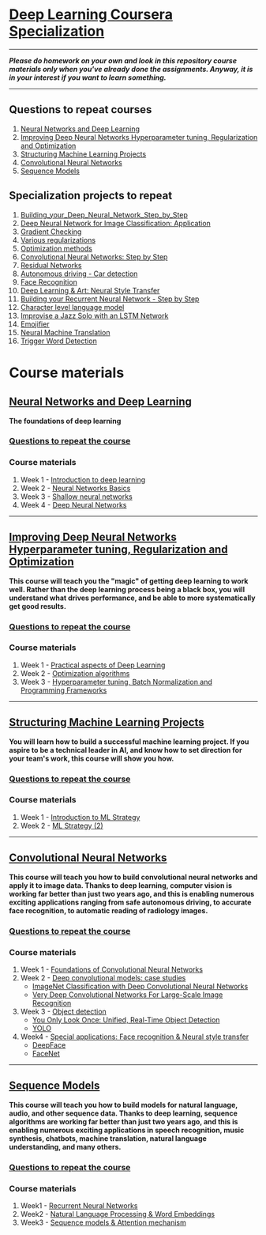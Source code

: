 # [Deep Learning Coursera Specialization](https://www.coursera.org/specializations/deep-learning)
___
***Please do homework on your own and look in this repository course materials only when you've already done the assignments. Anyway, it is in your interest if you want to learn something.***
___

## Questions to repeat courses
1. [Neural Networks and Deep Learning](https://github.com/OzmundSedler/Deep-Learning-Coursera/blob/master/1%20Neural%20Networks%20and%20Deep%20Learning/Questions.md)
2. [Improving Deep Neural Networks Hyperparameter tuning, Regularization and Optimization](https://github.com/OzmundSedler/Deep-Learning-Coursera/blob/master/2%20Improving%20Deep%20Neural%20Networks%20Hyperparameter%20tuning%2C%20Regularization%20and%20Optimization/Questions.md)
3. [Structuring Machine Learning Projects](https://github.com/OzmundSedler/Deep-Learning-Coursera/blob/master/3%20Structuring%20Machine%20Learning%20Projects/Questions.md)
4. [Convolutional Neural Networks](https://github.com/OzmundSedler/Deep-Learning-Coursera/blob/master/4%20Convolutional%20Neural%20Networks/Questions.md)
5. [Sequence Models](https://github.com/OzmundSedler/Deep-Learning-Coursera/blob/master/5%20Sequence%20Models/Questions.md)

## Specialization projects to repeat
1. [Building_your_Deep_Neural_Network_Step_by_Step](https://github.com/OzmundSedler/Deep-Learning-Coursera/blob/master/1%20Neural%20Networks%20and%20Deep%20Learning/week%204/Building_your_Deep_Neural_Network_Step_by_Step_v8a.ipynb)
2. [Deep Neural Network for Image Classification: Application](https://github.com/OzmundSedler/Deep-Learning-Coursera/blob/master/1%20Neural%20Networks%20and%20Deep%20Learning/week%204/Deep%2BNeural%2BNetwork%2B-%2BApplication%2Bv8.ipynb)
3. [Gradient Checking](https://github.com/OzmundSedler/Deep-Learning-Coursera/blob/master/2%20Improving%20Deep%20Neural%20Networks%20Hyperparameter%20tuning%2C%20Regularization%20and%20Optimization/week%201/Gradient%2BChecking%2Bv1.ipynb)
4. [Various regularizations](https://github.com/OzmundSedler/Deep-Learning-Coursera/blob/master/2%20Improving%20Deep%20Neural%20Networks%20Hyperparameter%20tuning%2C%20Regularization%20and%20Optimization/week%201/Regularization_v2a.ipynb)
5. [Optimization methods](https://github.com/OzmundSedler/Deep-Learning-Coursera/blob/master/2%20Improving%20Deep%20Neural%20Networks%20Hyperparameter%20tuning%2C%20Regularization%20and%20Optimization/week%202/Optimization_methods_v1b.ipynb)
6. [Convolutional Neural Networks: Step by Step](https://github.com/OzmundSedler/Deep-Learning-Coursera/blob/master/4%20Convolutional%20Neural%20Networks/Week%201/Convolution_model_Step_by_Step_v2a.ipynb)
7. [Residual Networks](https://github.com/OzmundSedler/Deep-Learning-Coursera/blob/master/4%20Convolutional%20Neural%20Networks/Week%202/ResNets/Residual_Networks_v2a.ipynb)
8. [Autonomous driving - Car detection](https://github.com/OzmundSedler/Deep-Learning-Coursera/blob/master/4%20Convolutional%20Neural%20Networks/Week%203/Car%20detection%20for%20Autonomous%20Driving/Autonomous_driving_application_Car_detection_v3a.ipynb)
9. [Face Recognition](https://github.com/OzmundSedler/Deep-Learning-Coursera/blob/master/4%20Convolutional%20Neural%20Networks/Week%204/Face%20Recognition/Face_Recognition_v3a.ipynb)
10. [Deep Learning & Art: Neural Style Transfer](https://github.com/OzmundSedler/Deep-Learning-Coursera/blob/master/4%20Convolutional%20Neural%20Networks/Week%204/Neural%20Style%20Transfer/Art_Generation_with_Neural_Style_Transfer_v3a.ipynb)
11. [Building your Recurrent Neural Network - Step by Step](https://github.com/OzmundSedler/Deep-Learning-Coursera/blob/master/5%20Sequence%20Models/week%201/Building%20a%20RNN/Building_a_Recurrent_Neural_Network_Step_by_Step_v3a.ipynb)
12. [Character level language model](https://github.com/OzmundSedler/Deep-Learning-Coursera/blob/master/5%20Sequence%20Models/week%201/Dinosaur%20Island%20-%20Character-level%20language%20model/Dinosaurus_Island_Character_level_language_model_final_v3a.ipynb)
13. [Improvise a Jazz Solo with an LSTM Network](https://github.com/OzmundSedler/Deep-Learning-Coursera/blob/master/5%20Sequence%20Models/week%201/Jazz%20improvization%20with%20LSTM/Improvise_a_Jazz_Solo_with_an_LSTM_Network_v3a.ipynb)
14. [Emojifier](https://github.com/OzmundSedler/Deep-Learning-Coursera/blob/master/5%20Sequence%20Models/week%202/Emojify/Emojify_v2a.ipynb)
15. [Neural Machine Translation](https://github.com/OzmundSedler/Deep-Learning-Coursera/blob/master/5%20Sequence%20Models/week%203/Machine%20Translation/Neural_machine_translation_with_attention_v4a.ipynb)
16. [Trigger Word Detection](https://github.com/OzmundSedler/Deep-Learning-Coursera/blob/master/5%20Sequence%20Models/week%203/Trigger%20word%20detection/Trigger_word_detection_v1a.ipynb)

# Course materials 

 ## [Neural Networks and Deep Learning](https://github.com/OzmundSedler/Deep-Learning-Coursera/tree/master/1%20Neural%20Networks%20and%20Deep%20Learning)
**The foundations of deep learning**
 
### [Questions to repeat the course](https://github.com/OzmundSedler/Deep-Learning-Coursera/tree/master/1%20Neural%20Networks%20and%20Deep%20Learning)

### Course materials
1. Week 1 - [Introduction to deep learning](https://github.com/OzmundSedler/Deep-Learning-Coursera/tree/master/1%20Neural%20Networks%20and%20Deep%20Learning/week%201)
2. Week 2 - [Neural Networks Basics](https://github.com/OzmundSedler/Deep-Learning-Coursera/tree/master/1%20Neural%20Networks%20and%20Deep%20Learning/week%202)
3. Week 3 - [Shallow neural networks](https://github.com/OzmundSedler/Deep-Learning-Coursera/tree/master/1%20Neural%20Networks%20and%20Deep%20Learning/week%203)
4. Week 4 - [Deep Neural Networks](https://github.com/OzmundSedler/Deep-Learning-Coursera/tree/master/1%20Neural%20Networks%20and%20Deep%20Learning/week%204)

___

## [Improving Deep Neural Networks Hyperparameter tuning, Regularization and Optimization](https://github.com/OzmundSedler/Deep-Learning-Coursera/tree/master/2%20Improving%20Deep%20Neural%20Networks%20Hyperparameter%20tuning%2C%20Regularization%20and%20Optimization)
**This course will teach you the "magic" of getting deep learning to work well. Rather than the deep learning process being a black box, you will understand what drives performance, and be able to more systematically get good results.**

### [Questions to repeat the course](https://github.com/OzmundSedler/Deep-Learning-Coursera/blob/master/2%20Improving%20Deep%20Neural%20Networks%20Hyperparameter%20tuning%2C%20Regularization%20and%20Optimization/Questions.md)

### Course materials
1. Week 1 - [Practical aspects of Deep Learning](https://github.com/OzmundSedler/Deep-Learning-Coursera/tree/master/2%20Improving%20Deep%20Neural%20Networks%20Hyperparameter%20tuning%2C%20Regularization%20and%20Optimization/week%201)
2. Week 2 - [Optimization algorithms](https://github.com/OzmundSedler/Deep-Learning-Coursera/tree/master/2%20Improving%20Deep%20Neural%20Networks%20Hyperparameter%20tuning%2C%20Regularization%20and%20Optimization/week%202)
3. Week 3 - [Hyperparameter tuning, Batch Normalization and Programming Frameworks](https://github.com/OzmundSedler/Deep-Learning-Coursera/tree/master/2%20Improving%20Deep%20Neural%20Networks%20Hyperparameter%20tuning%2C%20Regularization%20and%20Optimization/week%203)
___

## [Structuring Machine Learning Projects](https://github.com/OzmundSedler/Deep-Learning-Coursera/tree/master/3%20Structuring%20Machine%20Learning%20Projects)
**You will learn how to build a successful machine learning project. If you aspire to be a technical leader in AI, and know how to set direction for your team's work, this course will show you how.**

### [Questions to repeat the course](https://github.com/OzmundSedler/Deep-Learning-Coursera/blob/master/3%20Structuring%20Machine%20Learning%20Projects/Questions.md)

### Course materials
1. Week 1 - [Introduction to ML Strategy](https://github.com/OzmundSedler/Deep-Learning-Coursera/blob/master/3%20Structuring%20Machine%20Learning%20Projects/Week%201%20Quiz.md)
2. Week 2 - [ML Strategy (2)](https://github.com/OzmundSedler/Deep-Learning-Coursera/blob/master/3%20Structuring%20Machine%20Learning%20Projects/Week%202%20Quiz.md)

___

 ## [Convolutional Neural Networks](https://github.com/OzmundSedler/Deep-Learning-Coursera/tree/master/4%20Convolutional%20Neural%20Networks)
**This course will teach you how to build convolutional neural networks and apply it to image data. Thanks to deep learning, computer vision is working far better than just two years ago, and this is enabling numerous exciting applications ranging from safe autonomous driving, to accurate face recognition, to automatic reading of radiology images.**
 
### [Questions to repeat the course](https://github.com/OzmundSedler/Deep-Learning-Coursera/blob/master/4%20Convolutional%20Neural%20Networks/Questions.md)
 
### Course materials
1. Week 1 - [Foundations of Convolutional Neural Networks](https://github.com/OzmundSedler/Deep-Learning-Coursera/tree/master/4%20Convolutional%20Neural%20Networks/Week%201)
2. Week 2 - [Deep convolutional models: case studies](https://github.com/OzmundSedler/Deep-Learning-Coursera/tree/master/4%20Convolutional%20Neural%20Networks/Week%202)
    - [ImageNet Classification with Deep Convolutional
Neural Networks](https://papers.nips.cc/paper/4824-imagenet-classification-with-deep-convolutional-neural-networks.pdf)
    - [Very Deep Convolutional Networks For Large-Scale Image Recognition](https://arxiv.org/pdf/1409.1556.pdf)
3. Week 3 - [Object detection](https://github.com/OzmundSedler/Deep-Learning-Coursera/tree/master/4%20Convolutional%20Neural%20Networks/Week%203)
    - [You Only Look Once: Unified, Real-Time Object Detection](https://arxiv.org/pdf/1506.02640.pdf)
    - [YOLO](https://arxiv.org/pdf/1612.08242.pdf)
4. Week4 - [Special applications: Face recognition & Neural style transfer](https://github.com/OzmundSedler/Deep-Learning-Coursera/tree/master/4%20Convolutional%20Neural%20Networks/Week%204)
    - [DeepFace](https://www.cs.toronto.edu/~ranzato/publications/taigman_cvpr14.pdf)
    - [FaceNet](https://www.cv-foundation.org/openaccess/content_cvpr_2015/papers/Schroff_FaceNet_A_Unified_2015_CVPR_paper.pdf)
 
___

 ## [Sequence Models](https://github.com/OzmundSedler/Deep-Learning-Coursera/tree/master/5%20Sequence%20Models)
 **This course will teach you how to build models for natural language, audio, and other sequence data. Thanks to deep learning, sequence algorithms are working far better than just two years ago, and this is enabling numerous exciting applications in speech recognition, music synthesis, chatbots, machine translation, natural language understanding, and many others.**
 
 ### [Questions to repeat the course](https://github.com/OzmundSedler/Deep-Learning-Coursera/blob/master/4%20Convolutional%20Neural%20Networks/Questions.md)

### Course materials
 1. Week1 - [Recurrent Neural Networks](https://github.com/enggen/Deep-Learning-Coursera/tree/master/Sequence%20Models/Week1)
 2. Week2 - [Natural Language Processing & Word Embeddings](https://github.com/enggen/Deep-Learning-Coursera/tree/master/Sequence%20Models/Week2)
 3. Week3 - [Sequence models & Attention mechanism](https://github.com/enggen/Deep-Learning-Coursera/tree/master/Sequence%20Models/Week3)
